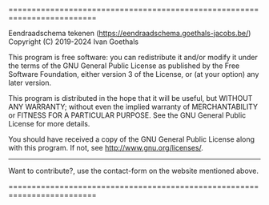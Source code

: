 =========================================================================

  Eendraadschema tekenen (https://eendraadschema.goethals-jacobs.be/)
  Copyright (C) 2019-2024  Ivan Goethals

  This program is free software: you can redistribute it and/or modify
  it under the terms of the GNU General Public License as published by
  the Free Software Foundation, either version 3 of the License, or
  (at your option) any later version.

  This program is distributed in the hope that it will be useful,
  but WITHOUT ANY WARRANTY; without even the implied warranty of
  MERCHANTABILITY or FITNESS FOR A PARTICULAR PURPOSE.  See the
  GNU General Public License for more details.

  You should have received a copy of the GNU General Public License
  along with this program.  If not, see <http://www.gnu.org/licenses/>.

-------------------------------------------------------------------------

  Want to contribute?, use the contact-form on the website mentioned
  above.

=========================================================================
